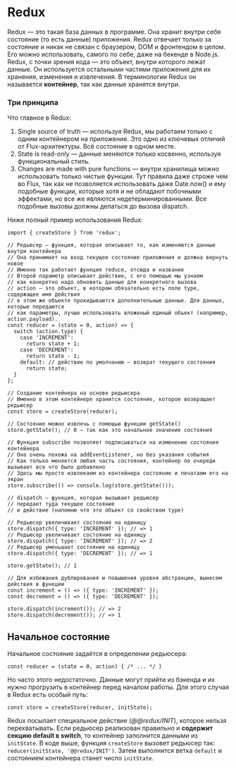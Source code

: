 # Redux

Redux — это такая база данных в программе. Она хранит внутри себя состояние (то есть данные) приложения. 
Redux отвечает только за состояние и никак не связан с браузером, DOM и фронтендом в целом. 
Его можно использовать, самого по себе, даже на бекенде в Node.js.
Redux, с точки зрения кода — это объект, внутри которого лежат данные. 
Он используется остальными частями приложения для их хранения, изменения и извлечения. 
В терминологии Redux он называется **контейнер**, так как данные хранятся внутри.

### Три принципа

Что главное в Redux:

  1. Single source of truth — используя Redux, мы работаем только с одним контейнером на приложение. 
  Это одно из ключевых отличий от Flux-архитектуры. Всё состояние в одном месте.
  1. State is read-only — данные меняются только косвенно, используя функциональный стиль.
  1. Changes are made with pure functions — внутри хранилища можно использовать только чистые функции. 
  Тут правила даже строже чем во Flux, так как не позволяется использовать даже Date.now() и ему подобные функции, 
  которые хотя и не обладают побочными эффектами, но все же являются недетерминированными. 
  Все подобные вызовы должны делаться до вызова dispatch.

Ниже полный пример использования Redux:

    import { createStore } from 'redux';

    // Редьюсер – функция, которая описывает то, как изменяются данные внутри контейнера
    // Она принимает на вход текущее состояние приложения и должна вернуть новое
    // Именно так работает функция reduce, отсюда и название
    // Второй параметр описывает действие, с его помощью мы узнаем
    // как конкретно надо обновить данные для конкретного вызова
    // action — это объект, в котором обязательно есть поле type, содержащее имя действия
    // в этом же объекте прокидываются дополнительные данные. Для данных, которые передаются
    // как параметры, лучше использовать вложеный единый объект (например, action.payload).
    const reducer = (state = 0, action) => {
      switch (action.type) {
        case 'INCREMENT':
          return state + 1;
        case 'DECREMENT':
          return state - 1;
        default: // действие по умолчанию – возврат текущего состояния
          return state;
      }
    };

    // Создание контейнера на основе редьюсера
    // Именно в этом контейнере хранится состояние, которое возвращает редьюсер
    const store = createStore(reducer);

    // Состояние можно извлечь с помощью функции getState()
    store.getState(); // 0 – так как это начальное значение состояния

    // Функция subscribe позволяет подписываться на изменение состояния контейнера
    // Она очень похожа на addEventListener, но без указания события
    // Как только меняется любая часть состояния, контейнер по очереди вызывает все что было добавлено
    // Здесь мы просто извлекаем из контейнера состояние и печатаем его на экран
    store.subscribe(() => console.log(store.getState()));

    // dispatch – функция, которая вызывает редьюсер
    // передает туда текущее состояние
    // и действие (напомню что это объект со свойством type)

    // Редьюсер увеличивает состояние на единицу 
    store.dispatch({ type: 'INCREMENT' }); // => 1
    // Редьюсер увеличивает состояние на единицу 
    store.dispatch({ type: 'INCREMENT' }); // => 2
    // Редьюсер уменьшает состояние на единицу 
    store.dispatch({ type: 'DECREMENT' }); // => 1

    store.getState(); // 1

    // Для избежания дублирования и повышения уровня абстракции, вынесем действия в функции
    const increment = () => ({ type: 'INCREMENT' });
    const decrement = () => ({ type: 'DECREMENT' });

    store.dispatch(increment()); // => 2
    store.dispatch(decrement()); // => 1

## Начальное состояние

Начальное состояние задаётся в определении редьюсера:

    const reducer = (state = 0, action) { /* ... */ }

Но часто этого недостаточно. Данные могут прийти из бэкенда и их нужно прогрузить в контейнер перед началом работы. Для этого случая в Redux есть особый путь:

    const store = createStore(reducer, initState);

Redux посылает специальное действие (*@@redux/INIT*), которое нельзя перехватывать. 
Если редьюсер реализован правильно и **содержит секцию default в switch**, то контейнер заполнится данными из `initState`. 
В коде выше, функция `createStore` вызовет редьюсер так: `reducer(initState, '@@redux/INIT')`. Затем выполнится ветка `default` и состоянием контейнера станет число `initState`.
